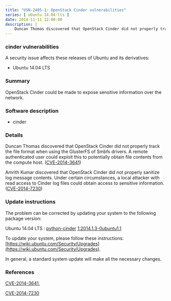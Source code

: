 ```yaml
---
title: "USN-2405-1: OpenStack Cinder vulnerabilities"
series: [ ubuntu-14.04-lts ]
date: 2014-11-11 12:00:00
description: |
    Duncan Thomas discovered that OpenStack Cinder did not properly track the file format when using the GlusterFS of Smbfs drivers. A remote authenticated user could exploit this to potentially obtain file contents from the compute host. ([CVE-2014-3641](http://people.ubuntu.com/~ubuntu-security/cve/CVE-2014-3641))
--- 
```

 
### cinder vulnerabilities

A security issue affects these releases of Ubuntu and its derivatives:

* Ubuntu 14.04 LTS

### Summary

OpenStack Cinder could be made to expose sensitive information over the network.

### Software description

* cinder 

### Details

Duncan Thomas discovered that OpenStack Cinder did not properly track the file format when using the GlusterFS of Smbfs drivers. A remote authenticated user could exploit this to potentially obtain file contents from the compute host. ([CVE-2014-3641](http://people.ubuntu.com/~ubuntu-security/cve/CVE-2014-3641))

Amrith Kumar discovered that OpenStack Cinder did not properly sanitize log message contents. Under certain circumstances, a local attacker with read access to Cinder log files could obtain access to sensitive information. ([CVE-2014-7230](http://people.ubuntu.com/~ubuntu-security/cve/CVE-2014-7230)) 

### Update instructions

The problem can be corrected by updating your system to the following package version:

Ubuntu 14.04 LTS
 : [python-cinder](https://launchpad.net/ubuntu/+source/cinder) <span> [1:2014.1.3-0ubuntu1.1](https://launchpad.net/ubuntu/+source/cinder/1:2014.1.3-0ubuntu1.1) </span> 

To update your system, please follow these instructions: [https://wiki.ubuntu.com/Security/Upgrades](https://wiki.ubuntu.com/Security/Upgrades).

In general, a standard system update will make all the necessary changes. 

### References

 [CVE-2014-3641](http://people.ubuntu.com/~ubuntu-security/cve/CVE-2014-3641), 

 [CVE-2014-7230](http://people.ubuntu.com/~ubuntu-security/cve/CVE-2014-7230)
 
